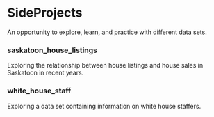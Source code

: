 # SideProjects
An opportunity to explore, learn, and practice with different data sets.
### saskatoon_house_listings
Exploring the relationship between house listings and house sales in Saskatoon in recent years.
### white_house_staff
Exploring a data set containing information on white house staffers.
